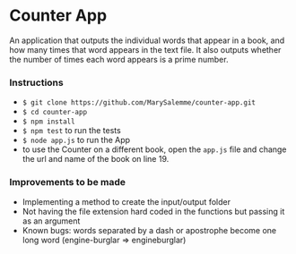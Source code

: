 # Counter App
An application that outputs the individual words that appear in a book, and how many times that word appears in the text file. It also outputs whether the number of times each word appears is a prime number.

### Instructions

- ``$ git clone https://github.com/MarySalemme/counter-app.git``
- ``$ cd counter-app``
- ``$ npm install``
- ``$ npm test`` to run the tests
- ``$ node app.js`` to run the App
- to use the Counter on a different book, open the ``app.js`` file and change the url and name of the book on line 19.

### Improvements to be made
- Implementing a method to create the input/output folder
- Not having the file extension hard coded in the functions but passing it as an argument
- Known bugs: words separated by a dash or apostrophe become one long word (engine-burglar => engineburglar)

